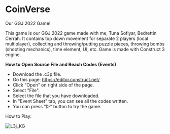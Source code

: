 # CoinVerse
Our GGJ 2022 Game!

This game is our GGJ 2022 game made with me, Tuna Sofiyar, Bedrettin Cerrah. It contains top down movement for separate 2 players (local multiplayer), collecting and throwing/putting puzzle pieces, throwing bombs (shooting mechanics), time element, UI, etc. Game is made with Construct 3 engine.

**How to Open Source File and Reach Codes (Events)**

* Download the .c3p file.
* Go this page: https://editor.construct.net/
* Click "Open" on right side of the page.
* Select "File".
* Select the file that you have downloaded.
* In "Event Sheet" tab, you can see all the codes written.
* You can press "▷" button to try the game.

How to Play:

![L3j_KG](https://user-images.githubusercontent.com/48491124/183725764-224faba3-9e38-4fe4-b578-ebbcd63ea81a.png)
